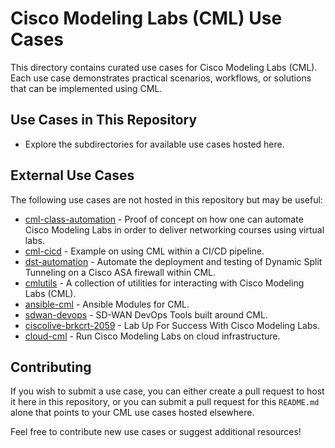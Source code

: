 # Cisco Modeling Labs (CML) Use Cases

This directory contains curated use cases for Cisco Modeling Labs (CML). Each use case demonstrates practical scenarios, workflows, or solutions that can be implemented using CML.

## Use Cases in This Repository

- Explore the subdirectories for available use cases hosted here.

## External Use Cases

The following use cases are not hosted in this repository but may be useful:

- [cml-class-automation](https://github.com/CiscoDevNet/cml-class-automation) - Proof of concept on how one can automate Cisco Modeling Labs in order to deliver networking courses using virtual labs.  
- [cml-cicd](https://github.com/CiscoDevNet/cml-cicd) - Example on using CML within a CI/CD pipeline.
- [dst-automation](https://github.com/CiscoDevNet/dst-automation) - Automate the deployment and testing of Dynamic Split Tunneling on a Cisco ASA firewall within CML.
- [cmlutils](https://github.com/CiscoDevNet/virlutils) - A collection of utilities for interacting with Cisco Modeling Labs (CML).
- [ansible-cml](https://github.com/CiscoDevNet/ansible-cml) - Ansible Modules for CML.
- [sdwan-devops](https://github.com/CiscoDevNet/sdwan-devops) -  SD-WAN DevOps Tools built around CML.
- [ciscolive-brkcrt-2059](https://github.com/CiscoLearning/ciscolive-brkcrt-2059) - Lab Up For Success With Cisco Modeling Labs.
- [cloud-cml](https://github.com/CiscoDevNet/cloud-cml) - Run Cisco Modeling Labs on cloud infrastructure.

## Contributing

If you wish to submit a use case, you can either create a pull request to host it here in this repository, or you can submit a pull request
for this `README.md` alone that points to your CML use cases hosted elsewhere.

Feel free to contribute new use cases or suggest additional resources!
